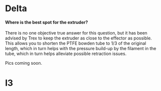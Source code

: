 # Delta
#### Where is the best spot for the extruder?
There is no one objective true answer for this question, but it has been advised by Trex to keep the extruder as close to the effector as possible. This allows you to shorten the PTFE bowden tube to 1/3 of the original length, which in turn helps with the pressure build-up by the filament in the tube, which in turn helps alleviate possible retraction issues.

Pics coming soon.


# I3
